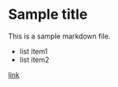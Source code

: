 # Sample title

This is a sample markdown file.

- list item1
- list item2

[link](https://example.com)
